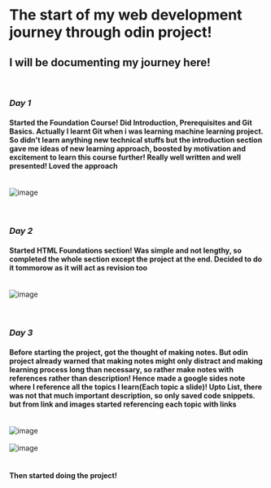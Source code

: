 # The start of my web development journey through odin project! #
## I will be documenting my journey here! ##
</br>

### *Day 1* 

#### Started the Foundation Course! Did Introduction, Prerequisites and Git Basics. Actually I learnt Git when i was learning machine learning project. So didn't learn anything new technical stuffs but the introduction section gave me ideas of new learning approach, boosted by motivation and excitement to learn this course further! Really well written and well presented! Loved the approach 
</br>![image](https://github.com/antidude900/odin-project/assets/86548747/98bd02a8-4ef2-403c-8168-72bab3f313f3)</br>
</br></br>


### *Day 2* 

#### Started HTML Foundations section! Was simple and not lengthy, so completed the whole section except the project at the end. Decided to do it tommorow as it will act as revision too
</br>![image](https://github.com/antidude900/odin-project/assets/86548747/ac321f85-af30-48af-b88d-284e85e33baf)</br>
</br></br>


### *Day 3* 

#### Before starting the project, got the thought of making notes. But odin project already warned that making notes might only distract and making learning process long than necessary, so rather make notes with references rather than description! Hence made a google sides note where I reference all the topics I learn(Each topic a slide)! Upto List, there was not that much important description, so only saved code snippets. but from link and images started referencing each topic with links
</br>![image](https://github.com/antidude900/odin-project/assets/86548747/5b343570-ae00-4504-9426-e66d7c81894d)</br>
</br>![image](https://github.com/antidude900/odin-project/assets/86548747/d1907399-aac4-450b-8bff-a55e85b61af3)</br>
</br>
#### Then started doing the project!


